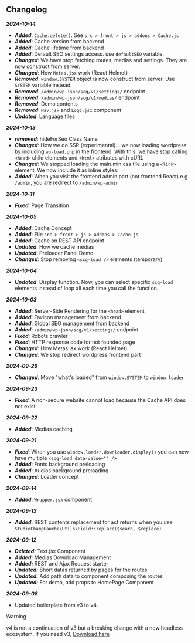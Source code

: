 ## Changelog

***2024-10-14***
- ***Added***: `Cache.delete()`. See `src > front > js > addons > Cache.js`
- ***Added***: Cache version from backend
- ***Added***: Cache lifetime from backend
- ***Added***: Default SEO settings access. use `defaultSEO` variable.
- ***Changed***: We have stop fetching routes, medias and settings. They are now construct from server.
- ***Changed***: How `Metas.jsx` work (React Helmet)
- ***Removed***: `window.SYSTEM` object is now construct from server. Use `SYSTEM` variable instead.
- ***Removed***: `/admin/wp-json/scg/v1/settings/` endpoint
- ***Removed***: `/admin/wp-json/scg/v1/medias/` endpoint
- ***Removed***: Demo contents
- ***Removed***: `Nav.jsx` and `Logo.jsx` component
- ***Updated***: Language files


***2024-10-13***
- ***removed***: hideForSeo Class Name
- ***Changed***: How we do SSR (experimental)... we now loading wordpress by including `wp-load.php` in the frontend. With this, we have stop calling `<head>` child elements and `<html>` atributes with cURL
- ***Changed***: We stopped loading the main.min.css file using a `<link>` element. We now include it as inline styles.
- ***Added***: When you visit the frontend admin part (not frontend React) e.g. `/admin`, you are redirect to `/admin/wp-admin`



***2024-10-11***
- ***Fixed***: Page Transition

***2024-10-05***
- ***Added***: Cache Concept
- ***Added***: File `src > front > js > addons > Cache.js`
- ***Added***: Cache on REST API endpoint
- ***Updated***: How we cache medias
- ***Updated***: Preloader Panel Demo
- ***Changed***: Stop removing `<scg-load />` elements (temporary)


***2024-10-04***
- ***Updated***: Display function. Now, you can select specific `scg-load` elements instead of loop all each time you call the function.


***2024-10-03***

- ***Added***: Server-Side Rendering for the `<head>` element
- ***Added***: Favicon management from backend
- ***Added***: Global SEO management from backend
- ***Added***: `/admin/wp-json/scg/v1/settings/` endpoint
- ***Fixed***: Robots crawler
- ***Fixed***: HTTP response code for not founded page
- ***Changed***: How Metas.jsx work (React Helmet)
- ***Changed***: We stop redirect wordpress frontend part


***2024-09-28***

- ***Changed***: Move "what's loaded" from `window.SYSTEM` to `window.loader`


***2024-09-23***

- ***Fixed***: A non-secure website cannot load because the Cache API does not exist.


***2024-09-22***

- ***Added***: Medias caching


***2024-09-21***

- ***Fixed***: When you use `window.loader.downloader.display()` you can now have multiple `<scg-load data-value="" />`
- ***Added***: Fonts background preloading
- ***Added***: Audios background preloading
- ***Changed***: Loader concept


***2024-09-14***

- ***Added***: `Wrapper.jsx` component


***2024-09-13***

- ***Added***: REST contents replacement for acf returns when you use `StudioChampGauche\Utils\Field::replace($searh, $replace)`


***2024-09-12***

- ***Deleted:*** Text.jsx Component
- ***Added:*** Medias Download Management
- ***Added:*** REST and Ajax Request starter
- ***Updated:*** Short datas returned by pages for the routes 
- ***Updated:*** Add path data to component composing the routes 
- ***Updated:*** For demo, add props to HomePage Component


***2024-09-08***

- Updated boilerplate from v3 to v4.

> [!WARNING]
> v4 is not a continuation of v3 but a breaking change with a new headless ecosystem. If you need v3, [Download here](https://archives.champgauche.studio/wordpress-boilerplate-v3.zip)